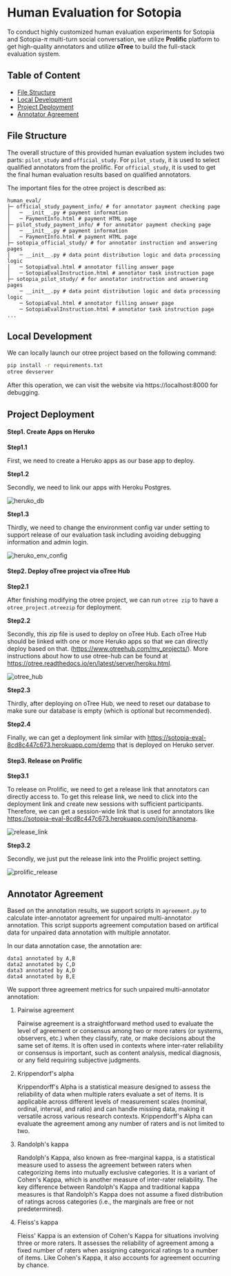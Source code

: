 # Human Evaluation for Sotopia

To conduct highly customized human evaluation experiments for Sotopia and Sotopia-$\pi$ multi-turn social conversation, we utilize **Prolific** platform to get high-quality annotators and utilize **oTree** to build the full-stack evaluation system.

## Table of Content

- [File Structure](#file-structure)
- [Local Development](#local-development)
- [Project Deployment](#project-deployment)
- [Annotator Agreement](#annotator-agreement)

## File Structure

The overall structure of this provided human evaluation system includes two parts: `pilot_study` and `official_study`. For `pilot_study`, it is used to select qualified annotators from the prolific. For `official_study`, it is used to get the final human evaluation results based on qualified annotators.

The important files for the otree project is described as:

```
human_eval/
├─ official_study_payment_info/ # for annotator payment checking page
│   ─ __init__.py # payment information
│   ─ PaymentInfo.html # payment HTML page
├─ pilot_study_payment_info/ # for annotator payment checking page
│   ─ __init__.py # payment information
│   ─ PaymentInfo.html # payment HTML page
├─ sotopia_official_study/ # for annotator instruction and answering pages
│   ─ __init__.py # data point distribution logic and data processing logic
│   ─ SotopiaEval.html # annotator filling answer page
│   ─ SotopiaEvalInstruction.html # annotator task instruction page
├─ sotopia_pilot_study/ # for annotator instruction and answering pages
    ─ __init__.py # data point distribution logic and data processing logic
    ─ SotopiaEval.html # annotator filling answer page
    ─ SotopiaEvalInstruction.html # annotator task instruction page
...
```

## Local Development

We can locally launch our otree project based on the following command:

```bash
pip install -r requirements.txt
otree devserver
```

After this operation, we can visit the website via https://localhost:8000 for debugging.

## Project Deployment

#### Step1. Create Apps on Heruko

**Step1.1**

First, we need to create a Heruko apps as our base app to deploy.

**Step1.2**

Secondly, we need to link our apps with Heroku Postgres.

![heruko_db](figs/heruko_db.png)

**Step1.3**

Thirdly, we need to change the environment config var under setting to support release of our evaluation task including avoiding debugging information and admin login.

![heruko_env_config](figs/heruko_env_config.png)

#### Step2. Deploy oTree project via oTree Hub

**Step2.1**

After finishing modifying the otree project, we can run `otree zip` to have a `otree_project.otreezip` for deployment.

**Step2.2**

Secondly, this zip file is used to deploy on oTree Hub. Each oTree Hub should be linked with one or more Heruko apps so that we can directly deploy based on that. (https://www.otreehub.com/my_projects/). More instructions about how to use otree-hub can be found at https://otree.readthedocs.io/en/latest/server/heroku.html.

![otree_hub](figs/otree_hub.png)

**Step2.3**

Thirdly, after deploying on oTree Hub, we need to reset our database to make sure our database is empty (which is optional but recommended).

**Step2.4**

Finally, we can get a deployment link similar with https://sotopia-eval-8cd8c447c673.herokuapp.com/demo that is deployed on Heruko server.

#### Step3. Release on Prolific

**Step3.1**

To release on Prolific, we need to get a release link that annotators can directly access to. To get this release link, we need to click into the deployment link and create new sessions with sufficient participants. Therefore, we can get a session-wide link that is used for annotators like https://sotopia-eval-8cd8c447c673.herokuapp.com/join/tikanoma.

![release_link](figs/release_link.png)

**Step3.2**

Secondly, we just put the release link into the Prolific project setting.

![prolific_release](figs/prolific_release.png)

## Annotator Agreement

Based on the annotation results, we support scripts in `agreement.py` to calculate inter-annotator agreement for unpaired multi-annotator annotation. This script supports agreement computation based on artifical data for unpaired data annotation with multiple annotator.

In our data annotation case, the annotation are:

```
data1 annotated by A,B
data2 annotated by C,D
data3 annotated by A,D
data4 annotated by B,E
```

We support three agreement metrics for such unpaired multi-annotator annotation:

1. Pairwise agreement

   Pairwise agreement is a straightforward method used to evaluate the level of agreement or consensus among two or more raters (or systems, observers, etc.) when they classify, rate, or make decisions about the same set of items. It is often used in contexts where inter-rater reliability or consensus is important, such as content analysis, medical diagnosis, or any field requiring subjective judgments.

2. Krippendorf's alpha

   Krippendorff's Alpha is a statistical measure designed to assess the reliability of data when multiple raters evaluate a set of items. It is applicable across different levels of measurement scales (nominal, ordinal, interval, and ratio) and can handle missing data, making it versatile across various research contexts. Krippendorff's Alpha can evaluate the agreement among any number of raters and is not limited to two.

3. Randolph's kappa

   Randolph's Kappa, also known as free-marginal kappa, is a statistical measure used to assess the agreement between raters when categorizing items into mutually exclusive categories. It is a variant of Cohen's Kappa, which is another measure of inter-rater reliability. The key difference between Randolph's Kappa and traditional kappa measures is that Randolph's Kappa does not assume a fixed distribution of ratings across categories (i.e., the marginals are free or not predetermined).

4. Fleiss's kappa

   Fleiss' Kappa is an extension of Cohen's Kappa for situations involving three or more raters. It assesses the reliability of agreement among a fixed number of raters when assigning categorical ratings to a number of items. Like Cohen's Kappa, it also accounts for agreement occurring by chance.
